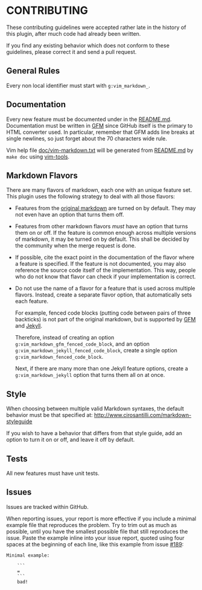 # CONTRIBUTING

These contributing guidelines were accepted rather late in the history of this plugin, after much code had already been written.

If you find any existing behavior which does not conform to these guidelines, please correct it and send a pull request.

## General Rules

Every non local identifier must start with `g:vim_markdown_`.

## Documentation

Every new feature must be documented under in the [README.md](README.md). Documentation must be written in [GFM](https://help.github.com/articles/github-flavored-markdown) since GitHub itself is the primary to HTML converter used. In particular, remember that GFM adds line breaks at single newlines, so just forget about the 70 characters wide rule.

Vim help file [doc/vim-markdown.txt](doc/vim-markdown.txt) will be generated from [README.md](README.md) by `make doc` using [vim-tools](https://github.com/xolox/vim-tools).

## Markdown Flavors

There are many flavors of markdown, each one with an unique feature set. This plugin uses the following strategy to deal with all those flavors:

- Features from the [original markdown](http://daringfireball.net/projects/markdown/syntax) are turned on by default. They may not even have an option that turns them off.

- Features from other markdown flavors *must* have an option that turns them on or off. If the feature is common enough across multiple versions of markdown, it may be turned on by default. This shall be decided by the community when the merge request is done.

- If possible, cite the exact point in the documentation of the flavor where a feature is specified. If the feature is not documented, you may also reference the source code itself of the implementation. This way, people who do not know that flavor can check if your implementation is correct.

- Do not use the name of a flavor for a feature that is used across multiple flavors. Instead, create a separate flavor option, that automatically sets each feature.

    For example, fenced code blocks (putting code between pairs of three backticks) is not part of the original markdown, but is supported by [GFM](https://help.github.com/articles/github-flavored-markdown#fenced-code-blocks) and [Jekyll](http://jekyllrb.com/docs/configuration/).

    Therefore, instead of creating an option `g:vim_markdown_gfm_fenced_code_block`, and an option `g:vim_markdown_jekyll_fenced_code_block`, create a single option `g:vim_markdown_fenced_code_block`.

    Next, if there are many more than one Jekyll feature options, create a `g:vim_markdown_jekyll` option that turns them all on at once.

## Style

When choosing between multiple valid Markdown syntaxes, the default behavior must be that specified at: <http://www.cirosantilli.com/markdown-styleguide>

If you wish to have a behavior that differs from that style guide, add an option to turn it on or off, and leave it off by default.

## Tests

All new features must have unit tests.

## Issues

Issues are tracked within GitHub.

When reporting issues, your report is more effective if you include a minimal example file that reproduces the problem. Try to trim out as much as possible, until you have the smallest possible file that still reproduces the issue. Paste the example inline into your issue report, quoted using four spaces at the beginning of each line, like this example from issue [#189](https://github.com/plasticboy/vim-markdown/issues/189):

```
Minimal example:

    ```
    =
    ```
    bad!
```
